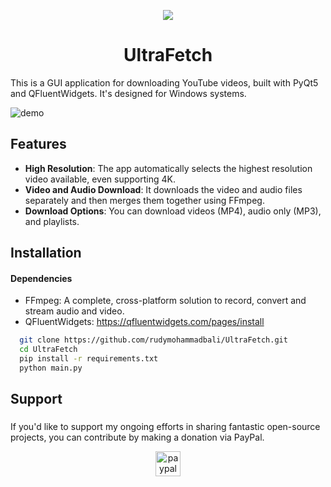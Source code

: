 <p align="center">
  <img src="https://github.com/rudymohammadbali/UltraFetch/assets/63475761/25f0c5a4-a0c2-4e9a-b293-11436c921d9c">
</p>

<h1 align="center">UltraFetch</h1>

This is a GUI application for downloading YouTube videos, built with PyQt5 and QFluentWidgets. It's designed for Windows systems.

![demo](https://github.com/rudymohammadbali/UltraFetch/assets/63475761/fe6d0f3b-a85a-4428-9b76-5641c5d33206)

## Features

- **High Resolution**: The app automatically selects the highest resolution video available, even supporting 4K.
- **Video and Audio Download**: It downloads the video and audio files separately and then merges them together using FFmpeg.
- **Download Options**: You can download videos (MP4), audio only (MP3), and playlists.
## Installation

#### Dependencies

- FFmpeg: A complete, cross-platform solution to record, convert and stream audio and video.
- QFluentWidgets: https://qfluentwidgets.com/pages/install 

```bash
  git clone https://github.com/rudymohammadbali/UltraFetch.git
  cd UltraFetch
  pip install -r requirements.txt
  python main.py
```

<h2 align="left">Support</h2>

###

<p align="left">If you'd like to support my ongoing efforts in sharing fantastic open-source projects, you can contribute by making a donation via PayPal.</p>

<div align="center">
  <a href="https://www.paypal.com/paypalme/iamironman0" target="_blank">
    <img src="https://img.shields.io/static/v1?message=PayPal&logo=paypal&label=&color=00457C&logoColor=white&labelColor=&style=flat" height="40" alt="paypal logo"  />
  </a>
</div>

